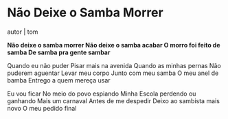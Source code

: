 # Não Deixe o Samba Morrer

autor | tom

**Não deixe o samba morrer
Não deixe o samba acabar
O morro foi feito de samba
De samba pra gente sambar**

Quando eu não puder
Pisar mais na avenida
Quando as minhas pernas
Não puderem aguentar
Levar meu corpo
Junto com meu samba
O meu anel de bamba
Entrego a quem mereça usar

Eu vou ficar
No meio do povo espiando
Minha Escola perdendo ou ganhando
Mais um carnaval
Antes de me despedir
Deixo ao sambista mais novo
O meu pedido final
